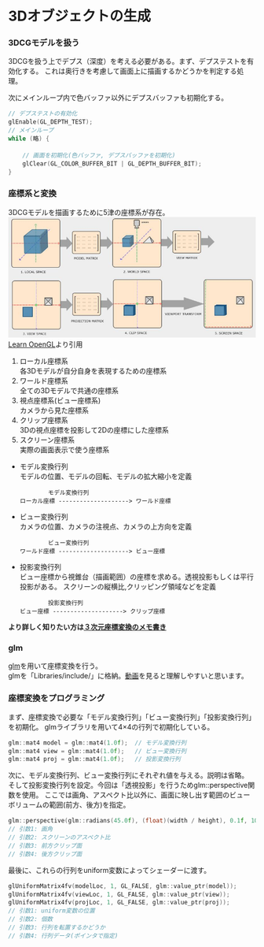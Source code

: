 # 3Dオブジェクトの生成


### 3DCGモデルを扱う
3DCGを扱う上でデプス（深度）を考える必要がある。まず、デプステストを有効化する。
これは奥行きを考慮して画面上に描画するかどうかを判定する処理。<br>

次にメインループ内で色バッファ以外にデプスバッファも初期化する。

```c++
// デプステストの有効化
glEnable(GL_DEPTH_TEST);
// メインループ
while (略) {

	// 画面を初期化(色バッファ, デプスバッファを初期化)
	glClear(GL_COLOR_BUFFER_BIT | GL_DEPTH_BUFFER_BIT);
}
```
### 座標系と変換
3DCGモデルを描画するために5津の座標系が存在。
<img src="../assets/4_coord.jpg"><br>
[Learn OpenGL](https://learnopengl.com/Getting-started/Coordinate-Systems)より引用

1. ローカル座標系<br>
   各3Dモデルが自分自身を表現するための座標系
2. ワールド座標系<br>
    全ての3Dモデルで共通の座標系
3. 視点座標系(ビュー座標系)<br>
    カメラから見た座標系
4. クリップ座標系<br>
    3Dの視点座標を投影して2Dの座標にした座標系
5. スクリーン座標系<br>
    実際の画面表示で使う座標系


- モデル変換行列<br>
モデルの位置、モデルの回転、モデルの拡大縮小を定義
    ```
		    モデル変換行列
    ローカル座標 --------------------> ワールド座標
    ```

- ビュー変換行列<br>
カメラの位置、カメラの注視点、カメラの上方向を定義
    ```
		    ビュー変換行列
    ワールド座標 --------------------> ビュー座標
    ```

- 投影変換行列<br>
ビュー座標から視錐台（描画範囲）の座標を求める。透視投影もしくは平行投影がある。
スクリーンの縦横比,クリッピング領域などを定義
    ```
		    投影変換行列
    ビュー座標 --------------------> クリップ座標
    ```

**より詳しく知りたい方は[３次元座標変換のメモ書き](https://zenn.dev/mebiusbox/articles/8e765148576919)**

### glm
[glm](https://glm.g-truc.net/0.9.9/)を用いて座標変換を行う。<br>
glmを「Libraries/include/」に格納。[動画](https://youtu.be/HiCVXEkkSK4)を見ると理解しやすいと思います。


### 座標変換をプログラミング
まず、座標変換で必要な「モデル変換行列」「ビュー変換行列」「投影変換行列」を初期化。
glmライブラリを用いて4×4の行列で初期化している。
```c++
glm::mat4 model = glm::mat4(1.0f);	// モデル変換行列
glm::mat4 view = glm::mat4(1.0f);	// ビュー変換行列
glm::mat4 proj = glm::mat4(1.0f);	// 投影変換行列
```
次に、モデル変換行列、ビュー変換行列にそれぞれ値を与える。説明は省略。<br>
そして投影変換行列を設定。今回は「透視投影」を行うためglm::perspective関数を使用。
ここでは画角、アスペクト比以外に、画面に映し出す範囲のビューボリュームの範囲(前方、後方)を指定。
```c++
glm::perspective(glm::radians(45.0f), (float)(width / height), 0.1f, 100.0f);
// 引数1: 画角
// 引数2: スクリーンのアスペクト比
// 引数3: 前方クリップ面
// 引数4: 後方クリップ面
```

最後に、これらの行列をuniform変数によってシェーダーに渡す。

```c++
glUniformMatrix4fv(modelLoc, 1, GL_FALSE, glm::value_ptr(model));
glUniformMatrix4fv(viewLoc, 1, GL_FALSE, glm::value_ptr(view));
glUniformMatrix4fv(projLoc, 1, GL_FALSE, glm::value_ptr(proj));
// 引数1: uniform変数の位置
// 引数2: 個数
// 引数3: 行列を転置するかどうか
// 引数4: 行列データ(ポインタで指定)
```